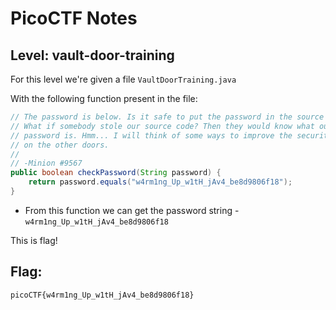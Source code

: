 # PicoCTF Notes
## Level: vault-door-training

For this level we're given a file `VaultDoorTraining.java`

With the following function present in the file:

```java
// The password is below. Is it safe to put the password in the source code?
// What if somebody stole our source code? Then they would know what our
// password is. Hmm... I will think of some ways to improve the security
// on the other doors.
//
// -Minion #9567
public boolean checkPassword(String password) {
    return password.equals("w4rm1ng_Up_w1tH_jAv4_be8d9806f18");
}
```
* From this function we can get the password string - `w4rm1ng_Up_w1tH_jAv4_be8d9806f18`

This is flag!

## Flag:
``` picoCTF{w4rm1ng_Up_w1tH_jAv4_be8d9806f18} ```